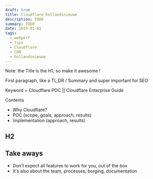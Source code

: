 ```yaml
---
draft: true
title: Cloudflare hollandsnieuwe
description: TODO
summary: TODO
date: 2019-01-01
tags:
  - webperf
  - tips
  - Cloudflare
  - CDN
  - hollandsnieuwe
---
```


Note: the Title is the H1, so make it awesome !

First paragraph, like a TL;DR / Summary and super important for SEO

Keyword = Cloudflare POC || Cloudflare Enterprise Guide


Contents
- Why Cloudflare?
- POC (scope, goals, approach, results)
- Implementation (approach, results)


## H2


## Take aways

- Don't expect all features to work for you, out of the box
- It's also about the team, processes, borging, documentation

